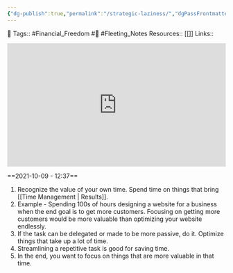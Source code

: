 ```yaml
---
{"dg-publish":true,"permalink":"/strategic-laziness/","dgPassFrontmatter":true,"noteIcon":"3","created":"2023-11-14T21:08:43.880+05:30","updated":"2023-12-17T22:23:16.149+05:30"}
---
```


🧶 Tags:: #Financial_Freedom  #🌱 #Fleeting_Notes 
Resources:: [[]]
Links::

<div style="position: relative; padding-bottom: 56.25%; /* 16:9 aspect ratio */">
  <iframe
    src="https://www.youtube.com/embed/IScN1SOcj7A"
    style="position: absolute; top: 0; left: 0; width: 100%; height: 100%;"
    allow="autoplay; fullscreen"
    frameborder="0"
    scrolling="no"
  ></iframe>
</div>

==2021-10-09 - 12:37==

1. Recognize the value of your own time. Spend time on things that bring [[Time Management \| Results]].
2. Example - Spending 100s of hours designing a website for a business when the end goal is to get more customers. Focusing on getting more customers would be more valuable than optimizing your website endlessly.
3. If the task can be delegated or made to be more passive, do it. Optimize things that take up a lot of time.
4. Streamlining a repetitive task is good for saving time.
5. In the end, you want to focus on things that are more valuable in that time.